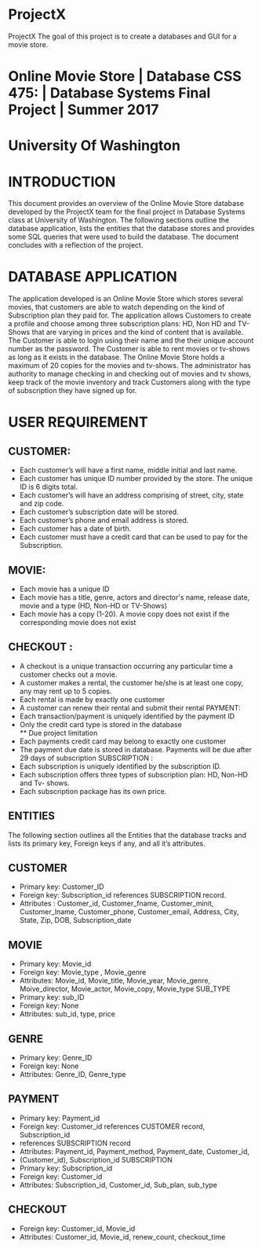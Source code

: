 # ProjectX
ProjectX
The goal of this project is to create a databases and GUI for a movie store.  

# Online   Movie   Store   | Database CSS   475:   | Database   Systems   Final   Project   |   Summer 2017      
#                                   University   Of   Washington 
# INTRODUCTION
This   document   provides   an   overview   of   the   Online   Movie   Store   database   developed by   the   ProjectX   team   for   the   final   project   in   Database   Systems   class   at   University   of Washington.   The   following   sections   outline   the   database   application,   lists   the entities   that   the   database   stores   and   provides   some   SQL   queries   that   were   used   to build   the   database.   The   document   concludes   with   a   reflection   of   the   project.
# DATABASE   APPLICATION
The   application   developed   is   an   Online   Movie   Store   which   stores   several   movies, that   customers   are   able   to   watch   depending   on   the   kind   of   Subscription   plan   they paid   for.   The   application   allows   Customers   to   create   a   profile   and   choose   among three   subscription   plans:   HD,   Non   HD   and   TV-Shows   that   are   varying   in   prices   and the   kind   of   content   that   is   available.   The   Customer   is   able   to   login   using   their   name and   the   their   unique   account   number   as   the   password.      The   Customer   is   able   to rent   movies   or   tv-shows   as   long   as   it   exists   in   the   database.   The   Online   Movie   Store holds   a   maximum   of   20   copies   for   the   movies   and   tv-shows.   The   administrator   has authority   to   manage   checking   in   and   checking   out   of   movies   and   tv   shows,   keep track   of   the   movie   inventory   and   track   Customers   along   with   the   type   of subscription   they   have   signed   up   for.
# USER     REQUIREMENT 
## CUSTOMER: 
* Each   customer’s   will   have   a   first   name,   middle   initial   and   last   name.
* Each   customer   has   unique   ID   number   provided   by   the   store.   The   unique   ID   is
6   digits   total.
* Each   customer’s   will   have   an   address   comprising   of   street,   city,   state   and   zip
code.
* Each   customer’s   subscription   date   will   be   stored.
* Each   customer’s   phone   and   email   address   is   stored.
* Each   customer   has   a   date   of   birth.
* Each   customer   must   have   a   credit   card   that   can   be   used   to   pay   for   the Subscription. 
## MOVIE:
* Each   movie   has   a   unique   ID
* Each   movie   has   a   title,   genre,   actors   and   director's   name,   release   date,   movie
and   a   type   (HD,   Non-HD   or   TV-Shows)
* Each   movie   has   a   copy   (1-20).   A   movie   copy   does   not   exist   if   the
corresponding   movie   does   not   exist 
## CHECKOUT :
* A   checkout   is   a   unique   transaction   occurring   any   particular   time   a   customer checks   out   a   movie.
* A   customer   makes   a   rental,   the   customer   he/she   is   at   least   one   copy,   any may   rent   up   to   5   copies.
* Each   rental   is   made   by   exactly   one   customer
* A   customer   can   renew   their   rental   and   submit   their   rental   PAYMENT:
* Each   transaction/payment   is   uniquely   identified   by   the   payment   ID
* Only   the   credit   card   type   is   stored   in   the   database  
**   Due   project   limitation
* Each   payments   credit   card   may   belong   to   exactly   one   customer
* The   payment   due   date   is   stored   in   database.   Payments   will   be   due   after   29
days   of   subscription SUBSCRIPTION :
* Each   subscription   is   uniquely   identified   by   the   subscription   ID.
* Each   subscription   offers   three   types   of   subscription   plan:   HD,   Non-HD   and
Tv-   shows.
* Each   subscription   package   has   its   own   price.

## ENTITIES
The   following   section   outlines   all   the   Entities   that   the   database   tracks   and   lists   its primary   key,   Foreign   keys   if   any,   and   all   it’s   attributes.
## CUSTOMER
* Primary   key:     Customer_ID
* Foreign   key:    Subscription_id   references   SUBSCRIPTION   record.
* Attributes :     Customer_id,   Customer_fname,   Customer_minit,
Customer_lname,   Customer_phone,   Customer_email,   Address,   City,   State, Zip,   DOB,   Subscription_date
## MOVIE
* Primary   key:     Movie_id
* Foreign   key:     Movie_type   ,   Movie_genre
* Attributes:     Movie_id,   Movie_title,   Movie_year,   Movie_genre,   Moive_director,
Movie_actor,   Movie_copy,   Movie_type SUB_TYPE
* Primary   key:     sub_ID
* Foreign   key:     None
* Attributes:     sub_id,   type,   price
## GENRE
* Primary   key:     Genre_ID
* Foreign   key:    None
* Attributes:     Genre_ID,   Genre_type
## PAYMENT
* Primary   key:    Payment_id
* Foreign   key:     Customer_id   references   CUSTOMER   record,   Subscription_id
* references   SUBSCRIPTION   record
* Attributes:    Payment_id,   Payment_method,   Payment_date,   Customer_id,
* (Customer_id),   Subscription_id SUBSCRIPTION
* Primary   key:     Subscription_id
* Foreign   key:    Customer_id
* Attributes:    Subscription_id,   Customer_id,   Sub_plan,   sub_type
## CHECKOUT
* Foreign   key:    Customer_id,   Movie_id
* Attributes:     Customer_id,   Movie_id,   renew_count,   checkout_time

